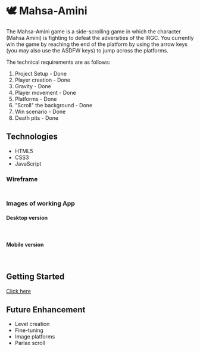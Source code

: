 
# 🕊️ Mahsa-Amini

The Mahsa-Amini game is a side-scrolling game in which the character (Mahsa Amini) is fighting to defeat the adversities of the IRGC. You currently win the game by reaching the end of the platform by using the arrow keys (you may also use the ASDFW keys) to jump across the platforms. 

The technical requirements are as follows:

1. Project Setup - Done 
2. Player creation - Done
3. Gravity - Done 
4. Player movement - Done
5. Platforms - Done
6. "Scroll" the background - Done
7. Win scenario - Done
8. Death pits - Done

## Technologies
- HTML5
- CSS3
- JavaScript

### Wireframe
![]()

##

### Images of working App
 #### Desktop version
![]()
![]()
 #### Mobile version
![]()
![]()
##


## Getting Started
[Click here](https://Keya-Moradi.github.io/Mahsa-Amini/)

## Future Enhancement
- Level creation 
- Fine-tuning
- Image platforms
- Parlax scroll
